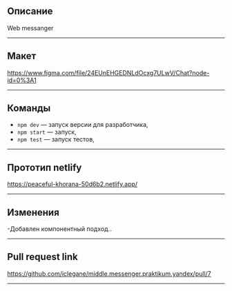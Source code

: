 ## Описание
Web messanger

---

## Макет
https://www.figma.com/file/24EUnEHGEDNLdOcxg7ULwV/Chat?node-id=0%3A1

---

## Команды
- `npm dev` — запуск версии для разработчика,
- `npm start` — запуск,
- `npm test` — запуск тестов,
---

## Прототип netlify
https://peaceful-khorana-50d6b2.netlify.app/
 
---
 
## Изменения
-Добавлен компонентный подход..
 
---

## Pull request link
 https://github.com/iclegane/middle.messenger.praktikum.yandex/pull/7
 
---
